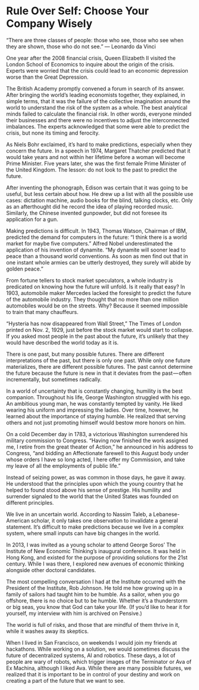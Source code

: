 # Rule Over Self: Choose Your Company Wisely

“There are three classes of people: those who see, those who see when they are shown, those who do not see.”
— Leonardo da Vinci

One year after the 2008 financial crisis, Queen Elizabeth II visited the London School of Economics to inquire about the origin of the crisis. Experts were worried that the crisis could lead to an economic depression worse than the Great Depression.

The British Academy promptly convened a forum in search of its answer. After bringing the world’s leading economists together, they explained, in simple terms, that it was the failure of the collective imagination around the world to understand the risk of the system as a whole. The best analytical minds failed to calculate the financial risk. In other words, everyone minded their businesses and there were no incentives to adjust the interconnected imbalances. The experts acknowledged that some were able to predict the crisis, but none its timing and ferocity.

As Niels Bohr exclaimed, it’s hard to make predictions, especially when they concern the future. In a speech in 1974, Margaret Thatcher predicted that it would take years and not within her lifetime before a woman will become Prime Minister. Five years later, she was the first female Prime Minister of the United Kingdom. The lesson: do not look to the past to predict the future.

After inventing the phonograph, Edison was certain that it was going to be useful, but less certain about how. He drew up a list with all the possible use cases: dictation machine, audio books for the blind, talking clocks, etc. Only as an afterthought did he record the idea of playing recorded music. Similarly, the Chinese invented gunpowder, but did not foresee its application for a gun.

Making predictions is difficult. In 1943, Thomas Watson, Chairman of IBM, predicted the demand for computers in the future: “I think there is a world market for maybe five computers.” Alfred Nobel underestimated the application of his invention of dynamite. “My dynamite will sooner lead to peace than a thousand world conventions. As soon as men find out that in one instant whole armies can be utterly destroyed, they surely will abide by golden peace.”

From fortune tellers to stock market speculators, a whole industry is predicated on knowing how the future will unfold. Is it really that easy? In 1903, automobile maker Mercedes lacked the foresight to predict the future of the automobile industry. They thought that no more than one million automobiles would be on the streets. Why? Because it seemed impossible to train that many chauffeurs.

“Hysteria has now disappeared from Wall Street,” The Times of London printed on Nov. 2, 1929, just before the stock market would start to collapse. If you asked most people in the past about the future, it’s unlikely that they would have described the world today as it is.

There is one past, but many possible futures. There are different interpretations of the past, but there is only one past. While only one future materializes, there are different possible futures. The past cannot determine the future because the future is new in that it deviates from the past — often incrementally, but sometimes radically.

In a world of uncertainty that is constantly changing, humility is the best companion. Throughout his life, George Washington struggled with his ego. An ambitious young man, he was constantly tempted by vanity. He liked wearing his uniform and impressing the ladies. Over time, however, he learned about the importance of staying humble. He realized that serving others and not just promoting himself would bestow more honors on him.

On a cold December day in 1783, a victorious Washington surrendered his military commission to Congress. “Having now finished the work assigned me, I retire from the great theater of Action,” he announced in his address to Congress, “and bidding an Affectionate farewell to this August body under whose orders I have so long acted, I here offer my Commission, and take my leave of all the employments of public life.”

Instead of seizing power, as was common in those days, he gave it away. He understood that the principles upon which the young country that he helped to found stood above his sense of prestige. His humility and surrender signaled to the world that the United States was founded on different principles.

We live in an uncertain world. According to Nassim Taleb, a Lebanese-American scholar, it only takes one observation to invalidate a general statement. It’s difficult to make predictions because we live in a complex system, where small inputs can have big changes in the world.

In 2013, I was invited as a young scholar to attend George Soros’ The Institute of New Economic Thinking’s inaugural conference. It was held in Hong Kong, and existed for the purpose of providing solutions for the 21st century. While I was there, I explored new avenues of economic thinking alongside other doctoral candidates.

The most compelling conversation I had at the Institute occurred with the President of the Institute, Rob Johnson. He told me how growing up in a family of sailors had taught him to be humble. As a sailor, when you go offshore, there is no choice but to be humble. Whether it’s a thunderstorm or big seas, you know that God can take your life. (If you’d like to hear it for yourself, my interview with him is archived on Pensive.)

The world is full of risks, and those that are mindful of them thrive in it, while it washes away its skeptics.

When I lived in San Francisco, on weekends I would join my friends at hackathons. While working on a solution, we would sometimes discuss the future of decentralized systems, AI and robotics. These days, a lot of people are wary of robots, which trigger images of the Terminator or Ava of Ex Machina, although I liked Ava. While there are many possible futures, we realized that it is important to be in control of your destiny and work on creating a part of the future that we want to see.
